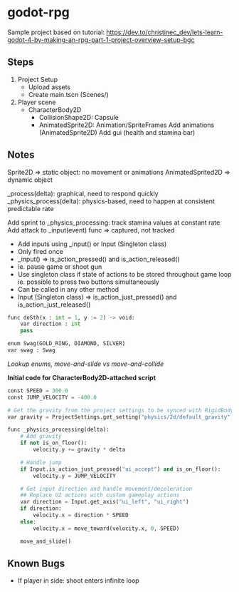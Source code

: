 # godot-rpg
Sample project based on tutorial: https://dev.to/christinec_dev/lets-learn-godot-4-by-making-an-rpg-part-1-project-overview-setup-bgc

## Steps

1.	Project Setup
	- Upload assets
	- Create main.tscn (Scenes/)
2.	Player scene
	- CharacterBody2D
	  - CollisionShape2D: Capsule
	  - AnimatedSprite2D: Animation/SpriteFrames
    Add animations (AnimatedSprite2D)
    Add gui (health and stamina bar)


## Notes

Sprite2D => static object: no movement or animations
AnimatedSprited2D => dynamic object

_process(delta): graphical, need to respond quickly
_physics_process(delta): physics-based, need to happen at consistent predictable rate

Add sprint to _physics_processing: track stamina values at constant rate
Add attack to _input(event) func => captured, not tracked
- Add inputs using _input() or Input (Singleton class)
- Only fired once
- _input() => is_action_pressed() and is_action_released()
- ie. pause game or shoot gun
- Use singleton class if state of actions to be stored throughout game loop ie. possible to press two buttons simultaneously
- Can be called in any other method
- Input (Singleton class) => is_action_just_pressed() and is_action_just_released()

```python
func doSth(x : int = 1, y := 2) -> void:
    var direction : int
    pass

enum Swag(GOLD_RING, DIAMOND, SILVER)
var swag : Swag
```
_Lookup enums, move-and-slide vs move-and-collide_

**Initial code for CharacterBody2D-attached script**
```python
const SPEED = 300.0
const JUMP_VELOCITY = -400.0

# Get the gravity from the project settings to be synced with RigidBody nodes.
var gravity = ProjectSettings.get_setting("physics/2d/default_gravity")

func _physics_processing(delta):
    # Add gravity
    if not is_on_floor():
        velocity.y += gravity * delta

    # Handle jump
    if Input.is_action_just_pressed("ui_accept") and is_on_floor():
        velocity.y = JUMP_VELOCITY

    # Get input direction and handle movement/deceleration
    ## Replace UI actions with custom gameplay actions
    var direction = Input.get_axis("ui_left", "ui_right")
    if direction:
        velocity.x = direction * SPEED
    else:
        velocity.x = move_toward(velocity.x, 0, SPEED)

    move_and_slide()
```

## Known Bugs
- If player in side: shoot enters infinite loop